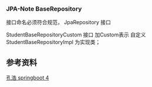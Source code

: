 ### JPA-Note BaseRepository

接口命名必须符合规范，
JpaRepository  接口

StudentBaseRepositoryCustom 接口 加Custom表示 自定义 
StudentBaseRepositoryImpl  为实现类；




















## 参考资料
[孔浩 springboot 4]()

